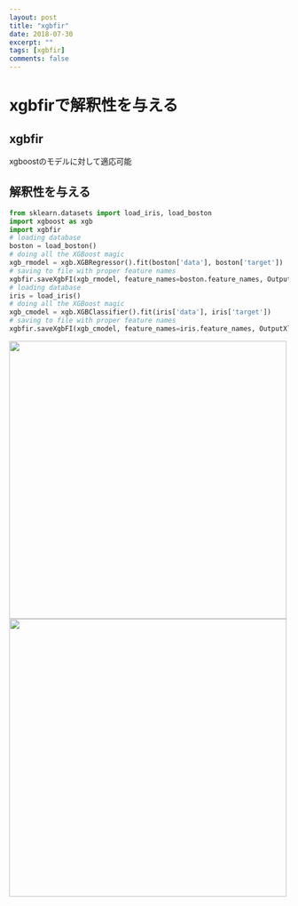 ```yaml
---
layout: post
title: "xgbfir"
date: 2018-07-30
excerpt: ""
tags: [xgbfir]
comments: false
---
```


# xgbfirで解釈性を与える

## xgbfir
xgboostのモデルに対して適応可能

## 解釈性を与える

```python
from sklearn.datasets import load_iris, load_boston
import xgboost as xgb
import xgbfir
# loading database
boston = load_boston()
# doing all the XGBoost magic
xgb_rmodel = xgb.XGBRegressor().fit(boston['data'], boston['target'])
# saving to file with proper feature names
xgbfir.saveXgbFI(xgb_rmodel, feature_names=boston.feature_names, OutputXlsxFile='bostonFI.xlsx')
# loading database
iris = load_iris()
# doing all the XGBoost magic
xgb_cmodel = xgb.XGBClassifier().fit(iris['data'], iris['target'])
# saving to file with proper feature names
xgbfir.saveXgbFI(xgb_cmodel, feature_names=iris.feature_names, OutputXlsxFile='irisFI.xlsx')
```

<div aling="center">
  <img width="500px" src="https://d2mxuefqeaa7sj.cloudfront.net/s_5A6E6D841643027AE2D49964F5179E55B71C1BD9673519EA7E2B08EFA5A2D06F_1533111008080_image.png">
</div>


<div aling="center">
  <img width="500px" src="https://d2mxuefqeaa7sj.cloudfront.net/s_5A6E6D841643027AE2D49964F5179E55B71C1BD9673519EA7E2B08EFA5A2D06F_1533110994943_image.png">
</div>
